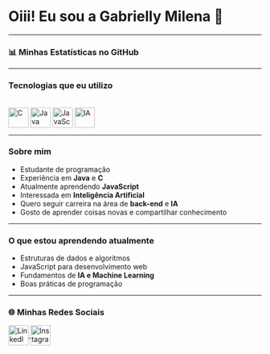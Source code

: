 # Oiii! Eu sou a Gabrielly Milena 👋

---

### 📊 Minhas Estatísticas no GitHub
<div>
  
</div>

---

### Tecnologias que eu utilizo
<div style="display: inline_block"><br>
  <img align="center" alt="C" height="40" width="40" src="https://cdn.jsdelivr.net/gh/devicons/devicon/icons/c/c-original.svg">
  <img align="center" alt="Java" height="40" width="40" src="https://cdn.jsdelivr.net/gh/devicons/devicon/icons/java/java-original.svg">
  <img align="center" alt="JavaScript" height="40" width="40" src="https://cdn.jsdelivr.net/gh/devicons/devicon/icons/javascript/javascript-original.svg">
  <img align="center" alt="IA" height="40" width="40" src="https://cdn.jsdelivr.net/gh/devicons/devicon/icons/tensorflow/tensorflow-original.svg">
</div>

---

### Sobre mim
- Estudante de programação
- Experiência em **Java** e **C**
- Atualmente aprendendo **JavaScript**
- Interessada em **Inteligência Artificial**
- Quero seguir carreira na área de **back-end** e **IA**
- Gosto de aprender coisas novas e compartilhar conhecimento

---

### O que estou aprendendo atualmente
- Estruturas de dados e algoritmos
- JavaScript para desenvolvimento web
- Fundamentos de **IA e Machine Learning**
- Boas práticas de programação

---

### 🌐 Minhas Redes Sociais
<div>
  <a href="https://www.linkedin.com/in/gabrielly-milena-2b3a49366/" target="_blank">
    <img align="center" alt="LinkedIn" height="40" width="40" src="https://cdn.jsdelivr.net/gh/devicons/devicon/icons/linkedin/linkedin-original.svg" />
  </a>
 <a href="https://www.instagram.com/gabx.mr/" target="_blank">
  <img align="center" alt="Instagram" height="40" width="40" src="https://upload.wikimedia.org/wikipedia/commons/e/e7/Instagram_logo_2016.svg" />
</a>


